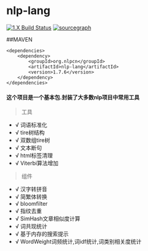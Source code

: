 nlp-lang
========

[![1.X Build Status](https://travis-ci.org/NLPchina/nlp-lang.svg?branch=master)](https://travis-ci.org/NLPchina/nlp-lang)
[![sourcegraph](https://sourcegraph.com/github.com/NLPchina/nlp-lang/-/badge.svg)](https://sourcegraph.com/github.com/NLPchina/nlp-lang?badge)




##MAVEN
    
    <dependencies>
        <dependency>
            <groupId>org.nlpcn</groupId>
            <artifactId>nlp-lang</artifactId>
            <version>1.7.6</version>
        </dependency>
    </dependencies>
    


#### 这个项目是一个基本包.封装了大多数nlp项目中常用工具

> 工具
* √ 词语标准化
* √ tire树结构
* √ 双数组tire树
* √ 文本断句
* √ html标签清理
* √ Viterbi算法增加



> 组件
* √ 汉字转拼音
* √ 简繁体转换
* √ bloomfilter
* √ 指纹去重 
* √ SimHash文章相似度计算 
* √ 词共现统计
* √ 基于内存的搜索提示 
* √ WordWeight词频统计,词idf统计,词类别相关度统计 


